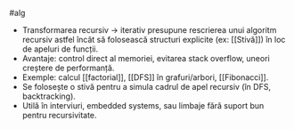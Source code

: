 #alg 
- Transformarea recursiv -> iterativ presupune rescrierea unui algoritm recursiv astfel încât să folosească structuri explicite (ex: [[Stivă]]) în loc de apeluri de funcții.
- Avantaje: control direct al memoriei, evitarea stack overflow, uneori creștere de performanță.
- Exemple: calcul [[factorial]], [[DFS]] în grafuri/arbori, [[Fibonacci]].
- Se folosește o stivă pentru a simula cadrul de apel recursiv (în DFS, backtracking).
- Utilă în interviuri, embedded systems, sau limbaje fără suport bun pentru recursivitate.

